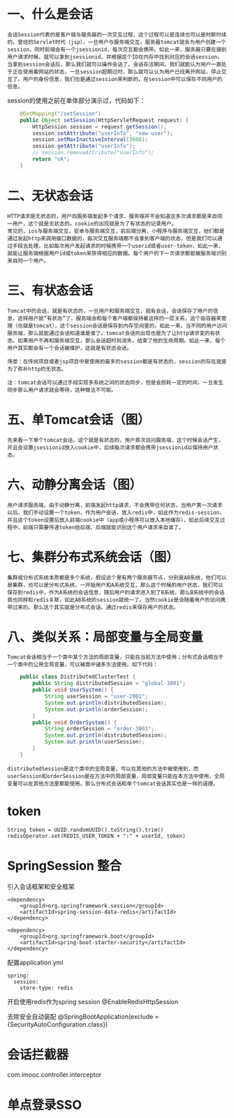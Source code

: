 # 一、什么是会话
    会话Session代表的是客户端与服务器的一次交互过程，这个过程可以是连续也可以是时断时续的。曾经的Servlet时代（jsp），一旦用户与服务端交互，服务器tomcat就会为用户创建一个session，同时前端会有一个jsessionid，每次交互都会携带。如此一来，服务器只要在接到用户请求时候，就可以拿到jsessionid，并根据这个ID在内存中找到对应的会话session，当拿到session会话后，那么我们就可以操作会话了。会话存活期间，我们就能认为用户一直处于正在使用着网站的状态，一旦session超期过时，那么就可以认为用户已经离开网站，停止交互了。用户的身份信息，我们也是通过session来判断的，在session中可以保存不同用户的信息。

session的使用之前在单体部分演示过，代码如下：
```java
    @GetMapping("/setSession")
    public Object setSession(HttpServletRequest request) {
        HttpSession session = request.getSession();
        session.setAttribute("userInfo", "new user");
        session.setMaxInactiveInterval(3600);
        session.getAttribute("userInfo");
        // session.removeAttribute("userInfo");
        return "ok";
    }
```

# 二、无状态会话
    HTTP请求是无状态的，用户向服务端发起多个请求，服务端并不会知道这多次请求都是来自同一用户，这个就是无状态的。cookie的出现就是为了有状态的记录用户。
    常见的，ios与服务端交互，安卓与服务端交互，前后端分离，小程序与服务端交互，他们都是通过发起http来调用接口数据的，每次交互服务端都不会拿到客户端的状态，但是我们可以通过手段去处理，比如每次用户发起请求的时候携带一个userid或者user-token，如此一来，就能让服务端根据用户id或token来获得相应的数据。每个用户的下一次请求都能被服务端识别来自同一个用户。

# 三、有状态会话
    Tomcat中的会话，就是有状态的，一旦用户和服务端交互，就有会话，会话保存了用户的信息，这样用户就“有状态”了，服务端会和每个客户端都保持着这样的一层关系，这个由容器来管理（也就是tomcat），这个session会话是保存到内存空间里的，如此一来，当不同的用户访问服务端，那么就能通过会话知道谁是谁了。tomcat会话的出现也是为了让http请求变的有状态。如果用户不再和服务端交互，那么会话超时则消失，结束了他的生命周期。如此一来，每个用户其实都会有一个会话被维护，这就是有状态会话。

    场景：在传统项目或者jsp项目中是使用的最多的session都是有状态的，session的存在就是为了弥补http的无状态。

    注：tomcat会话可以通过手段实现多系统之间的状态同步，但是会损耗一定的时间，一旦发生同步那么用户请求就会等待，这种做法不可取。

# 五、单Tomcat会话（图）
    先来看一下单个tomcat会话，这个就是有状态的，用户首次访问服务端，这个时候会话产生，并且会设置jsessionid放入cookie中，后续每次请求都会携带jsessionid以保持用户状态。

# 六、动静分离会话（图）
    用户请求服务端，由于动静分离，前端发起http请求，不会携带任何状态，当用户第一次请求以后，我们手动设置一个token，作为用户会话，放入redis中，如此作为redis-session，并且这个token设置后放入前端cookie中（app或小程序可以放入本地缓存），如此后续交互过程中，前端只需要传递token给后端，后端就能识别这个用户请求来自谁了。

# 七、集群分布式系统会话（图）
    集群或分布式系统本质都是多个系统，假设这个里有两个服务器节点，分别是AB系统，他们可以是集群，也可以是分布式系统，一开始用户和A系统交互，那么这个时候的用户状态，我们可以保存到redis中，作为A系统的会话信息，随后用户的请求进入到了B系统，那么B系统中的会话我也同样和redis关联，如此AB系统的session就统一了。当然cookie是会随着用户的访问携带过来的。那么这个其实就是分布式会话，通过redis来保存用户的状态。

# 八、类似关系：局部变量与全局变量
    Tomcat会话相当于一个类中某个方法的局部变量，只能在当前方法中使用；分布式会话相当于一个类中的公用全局变量，可以被类中诸多方法使用。如下代码：

```java
    public class DistributedClusterTest {
        public String distributedSession = "global-1001";
        public void UserSystem() {
            String userSession = "user-2001";
            System.out.println(distributedSession);
            System.out.println(orderSession);
        }
        public void OrderSystem() {
            String orderSession = "order-3001";
            System.out.println(distributedSession);
            System.out.println(userSession);
        }
    }
```
    
    distributedSession是这个类中的全局变量，可以在其他的方法中被使用到，而userSession和orderSession是在方法中的局部变量，局部变量只能在本方法中使用，全局变量可以在其他方法里都能使用。那么分布式会话和单个tomcat会话其实也是一样的道理。



# token
    
    String token = UUID.randomUUID().toString().trim()
    redisOperator.set(REDIS_USER_TOKEN + ":" + userId, token)

# SpringSession 整合

引入会话框架和安全框架
```
<dependency>
    <groupId>org.springframework.session</groupId>
    <artifactId>spring-session-data-redis</artifactId>
</dependency>

<dependency>
    <groupId>org.springframework.boot</groupId>
    <artifactId>spring-boot-starter-security</artifactId>
</dependency>
```

配置application.yml
```
spring:
  session:
    store-type: redis
```
开启使用redis作为spring session
@EnableRedisHttpSession

去除安全自动装配
@SpringBootApplication(exclude = {SecurityAutoConfiguration.class})



# 会话拦截器
com.imooc.controller.interceptor


# 单点登录SSO
